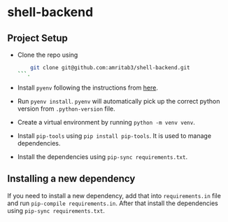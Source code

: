 # shell-backend

## Project Setup

- Clone the repo using

    ```sh
        git clone git@github.com:amritab3/shell-backend.git
    ```.

- Install `pyenv` following the instructions from [here](https://github.com/pyenv/pyenv).
- Run ```pyenv install```. `pyenv` will automatically pick up the correct python version from `.python-version` file.
- Create a virtual environment by running ```python -m venv venv```.
- Install `pip-tools` using ```pip install pip-tools```. It is used to manage dependencies.
- Install the dependencies using ```pip-sync requirements.txt```.

## Installing a new dependency

If you need to install a new dependency, add that into `requirements.in` file and run ```pip-compile requirements.in```. After that install the dependencies using ```pip-sync requirements.txt```.

